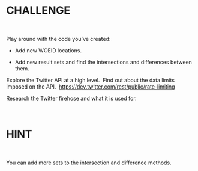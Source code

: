 CHALLENGE
=========

 

Play around with the code you’ve created:

-   Add new WOEID locations.

-   Add new result sets and find the intersections and differences between them.

Explore the Twitter API at a high level.  Find out about the data limits imposed
on the API.  <https://dev.twitter.com/rest/public/rate-limiting>

Research the Twitter firehose and what it is used for.

 

HINT
====

 

You can add more sets to the intersection and difference methods.
